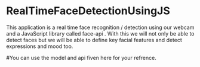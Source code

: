 # RealTimeFaceDetectionUsingJS
This application is a real time face recognition / detection using our webcam and a JavaScript library called face-api . With this we will not only be able to detect faces but we will be able to define key facial features and detect expressions and mood too.

#You can use the model and api fiven here for your refrence.
